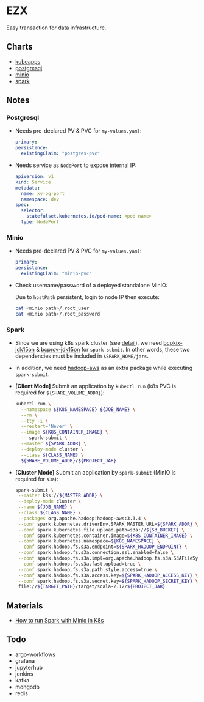 # EZX

Easy transaction for data infrastructure.

## Charts

- [kubeapps](https://github.com/vmware-tanzu/kubeapp)
- [postgresql](https://github.com/bitnami/charts/tree/master/bitnami/postgresql)
- [minio](https://github.com/bitnami/charts/tree/master/bitnami/minio)
- [spark](https://github.com/bitnami/charts/tree/master/bitnami/spark)

## Notes

### Postgresql

- Needs pre-declared PV & PVC for `my-values.yaml`:

  ```yaml
  primary:
  persistence:
    existingClaim: "postgres-pvc"
  ```

- Needs service as `NodePort` to expose internal IP:

  ```yaml
  apiVersion: v1
  kind: Service
  metadata:
    name: xy-pg-port
    namespace: dev
  spec:
    selector:
      statefulset.kubernetes.io/pod-name: <pod name>
    type: NodePort
  ```

### Minio

- Needs pre-declared PV & PVC for `my-values.yaml`:

  ```yaml
  primary:
  persistence:
    existingClaim: "minio-pvc"
  ```

- Check username/password of a deployed standalone MinIO:

  Due to `hostPath` persistent, login to node IP then execute:

  ```sh
  cat <minio path>/.root_user
  cat <minio path>/.root_password
  ```

### Spark

- Since we are using k8s spark cluster (see [detail](https://stackoverflow.com/a/68779353)), we need [bcpkix-jdk15on](https://mvnrepository.com/artifact/org.bouncycastle/bcpkix-jdk15on) & [bcprov-jdk15on](https://mvnrepository.com/artifact/org.bouncycastle/bcprov-jdk15on) for `spark-submit`. In other words, these two dependencies must be included in `$SPARK_HOME/jars`.

- In addition, we need [hadoop-aws](https://mvnrepository.com/artifact/org.apache.hadoop/hadoop-aws) as an extra package while executing `spark-submit`.

- **[Client Mode]** Submit an application by `kubectl run` (k8s PVC is required for `${SHARE_VOLUME_ADDR}`):

  ```sh
  kubectl run \
    --namespace ${K8S_NAMESPACE} ${JOB_NAME} \
    --rm \
    --tty -i \
    --restart='Never' \
    --image ${K8S_CONTAINER_IMAGE} \
    -- spark-submit \
    --master ${SPARK_ADDR} \
    --deploy-mode cluster \
    --class ${CLASS_NAME} \
    ${SHARE_VOLUME_ADDR}/${PROJECT_JAR}
  ```

- **[Cluster Mode]** Submit an application by `spark-submit` (MinIO is required for `s3a`):

  ```sh
  spark-submit \
   --master k8s://${MASTER_ADDR} \
   --deploy-mode cluster \
   --name ${JOB_NAME} \
   --class ${CLASS_NAME} \
   --packages org.apache.hadoop:hadoop-aws:3.3.4 \
   --conf spark.kubernetes.driverEnv.SPARK_MASTER_URL=${SPARK_ADDR} \
   --conf spark.kubernetes.file.upload.path=s3a://${S3_BUCKET} \
   --conf spark.kubernetes.container.image=${K8S_CONTAINER_IMAGE} \
   --conf spark.kubernetes.namespace=${K8S_NAMESPACE} \
   --conf spark.hadoop.fs.s3a.endpoint=${SPARK_HADOOP_ENDPOINT} \
   --conf spark.hadoop.fs.s3a.connection.ssl.enabled=false \
   --conf spark.hadoop.fs.s3a.impl=org.apache.hadoop.fs.s3a.S3AFileSystem \
   --conf spark.hadoop.fs.s3a.fast.upload=true \
   --conf spark.hadoop.fs.s3a.path.style.access=true \
   --conf spark.hadoop.fs.s3a.access.key=${SPARK_HADOOP_ACCESS_KEY} \
   --conf spark.hadoop.fs.s3a.secret.key=${SPARK_HADOOP_SECRET_KEY} \
   file://${TARGET_PATH}/target/scala-2.12/${PROJECT_JAR}
  ```

## Materials

- [How to run Spark with Minio in K8s](https://www.youtube.com/watch?v=ZzFdYm_DqEM)

## Todo

- argo-workflows
- grafana
- jupyterhub
- jenkins
- kafka
- mongodb
- redis
